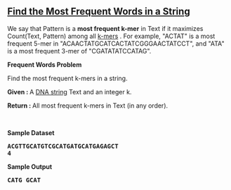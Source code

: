
<h2><a href="https://rosalind.info/problems/ba1b/">Find the Most Frequent Words in a String</a></h2>

<p>We say that Pattern is a <strong>most frequent k-mer</strong> in Text if it maximizes Count(Text, Pattern) among all <a href="https://rosalind.info/glossary/k-mer/">k-mers</a> . For example, "ACTAT" is a most frequent 5-mer in "ACAACTATGCATCACTATCGGGAACTATCCT", and "ATA" is a most frequent 3-mer of "CGATATATCCATAG".</p>

<p><strong class="example">Frequent Words Problem</strong></p>
<p>Find the most frequent k-mers in a string.</p>

<p><strong>Given : </strong> A <a href="https://rosalind.info/glossary/dna-string/">DNA string</a> Text and an integer k.</p>
<p><strong>Return : </strong> All most frequent k-mers in Text (in any order).</p>



<p>&nbsp;</p>
<p><strong class="example">Sample Dataset</strong></p>
<pre>
<strong>ACGTTGCATGTCGCATGATGCATGAGAGCT</strong>
<strong>4</strong>
</pre>
<p><strong class="example">Sample Output</strong></p>
<pre>
<strong>CATG GCAT</strong>
</pre>
